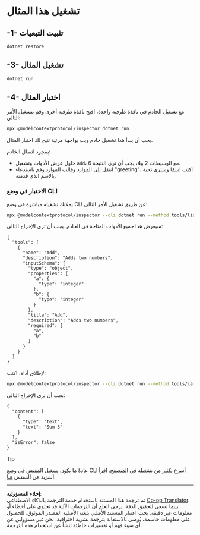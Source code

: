 <!--
CO_OP_TRANSLATOR_METADATA:
{
  "original_hash": "92af35e8c34923031f3d228dffad9ebb",
  "translation_date": "2025-09-03T15:57:02+00:00",
  "source_file": "03-GettingStarted/01-first-server/solution/dotnet/README.md",
  "language_code": "ar"
}
-->
# تشغيل هذا المثال

## -1- تثبيت التبعيات

```bash
dotnet restore
```

## -3- تشغيل المثال

```bash
dotnet run
```

## -4- اختبار المثال

مع تشغيل الخادم في نافذة طرفية واحدة، افتح نافذة طرفية أخرى وقم بتشغيل الأمر التالي:

```bash
npx @modelcontextprotocol/inspector dotnet run
```

يجب أن يبدأ هذا تشغيل خادم ويب بواجهة مرئية تتيح لك اختبار المثال.

بمجرد اتصال الخادم:

- حاول عرض الأدوات وتشغيل `add`، مع الوسيطات 2 و4، يجب أن ترى النتيجة 6.
- انتقل إلى الموارد وقالب الموارد وقم باستدعاء "greeting"، اكتب اسمًا وسترى تحية بالاسم الذي قدمته.

### الاختبار في وضع CLI

يمكنك تشغيله مباشرة في وضع CLI عن طريق تشغيل الأمر التالي:

```bash
npx @modelcontextprotocol/inspector --cli dotnet run --method tools/list
```

سيعرض هذا جميع الأدوات المتاحة في الخادم. يجب أن ترى الإخراج التالي:

```text
{
  "tools": [
    {
      "name": "Add",
      "description": "Adds two numbers",
      "inputSchema": {
        "type": "object",
        "properties": {
          "a": {
            "type": "integer"
          },
          "b": {
            "type": "integer"
          }
        },
        "title": "Add",
        "description": "Adds two numbers",
        "required": [
          "a",
          "b"
        ]
      }
    }
  ]
}
```

لإطلاق أداة، اكتب:

```bash
npx @modelcontextprotocol/inspector --cli dotnet run --method tools/call --tool-name Add --tool-arg a=1 --tool-arg b=2
```

يجب أن ترى الإخراج التالي:

```text
{
  "content": [
    {
      "type": "text",
      "text": "Sum 3"
    }
  ],
  "isError": false
}
```

> [!TIP]
> عادةً ما يكون تشغيل المفتش في وضع CLI أسرع بكثير من تشغيله في المتصفح.
> اقرأ المزيد عن المفتش [هنا](https://github.com/modelcontextprotocol/inspector).

---

**إخلاء المسؤولية**:  
تم ترجمة هذا المستند باستخدام خدمة الترجمة بالذكاء الاصطناعي [Co-op Translator](https://github.com/Azure/co-op-translator). بينما نسعى لتحقيق الدقة، يرجى العلم أن الترجمات الآلية قد تحتوي على أخطاء أو معلومات غير دقيقة. يجب اعتبار المستند الأصلي بلغته الأصلية المصدر الموثوق. للحصول على معلومات حاسمة، يُوصى بالاستعانة بترجمة بشرية احترافية. نحن غير مسؤولين عن أي سوء فهم أو تفسيرات خاطئة تنشأ عن استخدام هذه الترجمة.